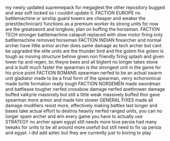 my newly updated supremepack for megaglest
the other repository bugged and was soft locked so i couldnt update it.
		FACTION EUROPE
no battlemachine or airship
guard towers are cheaper and weaker
the priest(technician) functions as a premium worker
its strong units for now are the greatsword and longbow, plan on buffing the horseman.
		FACTION TECH
stronger battlemachine
catapult replaced with slow motor firing only battlemachine
removed horseman
		FACTION INDIAN
firearcher and normal archer have little armor
archer does same damage as tech archer but cant be upgraded
the elite units are the thunder bird and fire golem
fire golem is tough as moving structure
behive given non friendly firing splash and given lower hp and regen, bc theyre bees and all
bigtent no longer takes stone and is built much faster
the spearman is the strongest unit in the game for his price point
		FACTION ROMANS
spearman nerfed to be an actual swarm unit
gladiator made to be a final form of the spearman, verry echonomical
made turtle formation really tough
		FACTION NORSEMEN
made swordman and battleaxe tougher
nerfed crossbow damage
nerfed axethrower damage
buffed valkyrie massively but still a little weak
massively buffed thor
gave spearman more armor and made him slower
		GENERAL FIXES
made all damage modifiers resist more, effectively making battles last longer and
bases take actual effort to destroy
heavily nerfed ranged units, you can no longer spam archer and win every game
you have to actually use STRATEGY no archer spam
egypt still needs more love
persia had many tweaks for units to be all around more usefull but still
need to fix up persia and egypt. i did add aztec but they are currently just
to boring to play
